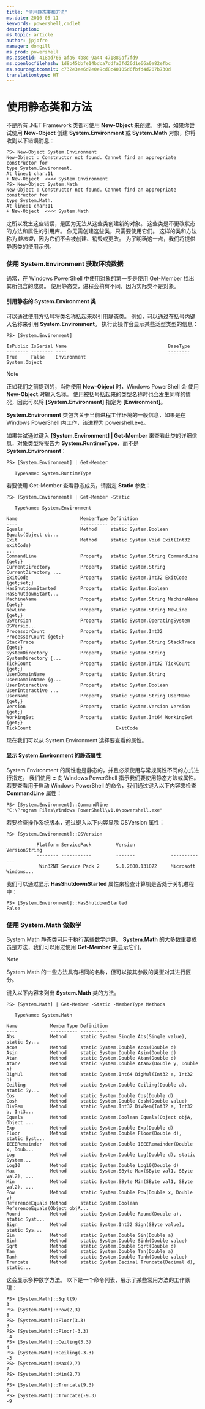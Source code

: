 ```yaml
---
title: "使用静态类和方法"
ms.date: 2016-05-11
keywords: powershell,cmdlet
description: 
ms.topic: article
author: jpjofre
manager: dongill
ms.prod: powershell
ms.assetid: 418ad766-afa6-4b8c-9a44-471889af7fd9
ms.openlocfilehash: 1d8b45bbfe14bdca7ddfa3fd26d1e66a0a82efbc
ms.sourcegitcommit: c732e3ee6d2e0e9cd8c40105d6fbfd4d207b730d
translationtype: HT
---
```

# <a name="using-static-classes-and-methods"></a>使用静态类和方法
不是所有 .NET Framework 类都可使用 **New-Object** 来创建。 例如，如果你尝试使用 **New-Object** 创建 **System.Environment** 或 **System.Math** 对象，你将收到以下错误消息：

```
PS> New-Object System.Environment
New-Object : Constructor not found. Cannot find an appropriate constructor for
type System.Environment.
At line:1 char:11
+ New-Object  <<<< System.Environment
PS> New-Object System.Math
New-Object : Constructor not found. Cannot find an appropriate constructor for
type System.Math.
At line:1 char:11
+ New-Object  <<<< System.Math
```

之所以发生这些错误，是因为无法从这些类创建新的对象。 这些类是不更改状态的方法和属性的引用库。 你无需创建这些类，只需要使用它们。 这样的类和方法称为*静态类*，因为它们不会被创建、销毁或更改。 为了明确这一点，我们将提供静态类的使用示例。

### <a name="getting-environment-data-with-systemenvironment"></a>使用 System.Environment 获取环境数据
通常，在 Windows PowerShell 中使用对象的第一步是使用 Get-Member 找出其所包含的成员。 使用静态类，进程会稍有不同，因为实际类不是对象。

#### <a name="referring-to-the-static-systemenvironment-class"></a>引用静态的 System.Environment 类
可以通过使用方括号将类名称括起来以引用静态类。 例如，可以通过在括号内键入名称来引用 **System.Environment**。 执行此操作会显示某些泛型类型的信息：

```
PS> [System.Environment]

IsPublic IsSerial Name                                     BaseType
-------- -------- ----                                     --------
True     False    Environment                              System.Object
```

> [!NOTE]
> 正如我们之前提到的，当你使用 **New-Object** 时，Windows PowerShell 会 使用 **New-Object**.时输入名称。 使用被括号括起来的类型名称时也会发生同样的情况，因此可以将 **\[System.Environment]** 指定为 **\[Environment]**。

**System.Environment** 类包含关于当前进程工作环境的一般信息，如果是在 Windows PowerShell 内工作，该进程为 powershell.exe。

如果尝试通过键入 **\[System.Environment] | Get-Member** 来查看此类的详细信息，对象类型将报告为 **System.RuntimeType**，而不是 **System.Environment**：

```
PS> [System.Environment] | Get-Member

   TypeName: System.RuntimeType
```

若要使用 Get-Member 查看静态成员，请指定 **Static** 参数：

```
PS> [System.Environment] | Get-Member -Static

   TypeName: System.Environment

Name                       MemberType Definition
----                       ---------- ----------
Equals                     Method     static System.Boolean Equals(Object ob...
Exit                       Method     static System.Void Exit(Int32 exitCode)
...
CommandLine                Property   static System.String CommandLine {get;}
CurrentDirectory           Property   static System.String CurrentDirectory ...
ExitCode                   Property   static System.Int32 ExitCode {get;set;}
HasShutdownStarted         Property   static System.Boolean HasShutdownStart...
MachineName                Property   static System.String MachineName {get;}
NewLine                    Property   static System.String NewLine {get;}
OSVersion                  Property   static System.OperatingSystem OSVersio...
ProcessorCount             Property   static System.Int32 ProcessorCount {get;}
StackTrace                 Property   static System.String StackTrace {get;}
SystemDirectory            Property   static System.String SystemDirectory {...
TickCount                  Property   static System.Int32 TickCount {get;}
UserDomainName             Property   static System.String UserDomainName {g...
UserInteractive            Property   static System.Boolean UserInteractive ...
UserName                   Property   static System.String UserName {get;}
Version                    Property   static System.Version Version {get;}
WorkingSet                 Property   static System.Int64 WorkingSet {get;}
TickCount                               ExitCode
```

现在我们可以从 System.Environment 选择要查看的属性。

#### <a name="displaying-static-properties-of-systemenvironment"></a>显示 System.Environment 的静态属性
System.Environment 的属性也是静态的，并且必须使用与常规属性不同的方式进行指定。 我们使用 **::** 向 Windows PowerShell 指示我们要使用静态方法或属性。 若要查看用于启动 Windows PowerShell 的命令，我们通过键入以下内容来检查 **CommandLine** 属性：

```
PS> [System.Environment]::Commandline
"C:\Program Files\Windows PowerShell\v1.0\powershell.exe"
```

若要检查操作系统版本，通过键入以下内容显示 OSVersion 属性：

```
PS> [System.Environment]::OSVersion

           Platform ServicePack         Version             VersionString
           -------- -----------         -------             -------------
            Win32NT Service Pack 2      5.1.2600.131072     Microsoft Windows...
```

我们可以通过显示 **HasShutdownStarted** 属性来检查计算机是否处于关机进程中：

```
PS> [System.Environment]::HasShutdownStarted
False
```

### <a name="doing-math-with-systemmath"></a>使用 System.Math 做数学
System.Math 静态类可用于执行某些数学运算。 **System.Math** 的大多数重要成员是方法，我们可以用过使用 **Get-Member** 来显示它们。

> [!NOTE]
> System.Math 的一些方法具有相同的名称，但可以按其参数的类型对其进行区分。

键入以下内容来列出 **System.Math** 类的方法。

```
PS> [System.Math] | Get-Member -Static -MemberType Methods

   TypeName: System.Math

Name            MemberType Definition
----            ---------- ----------
Abs             Method     static System.Single Abs(Single value), static Sy...
Acos            Method     static System.Double Acos(Double d)
Asin            Method     static System.Double Asin(Double d)
Atan            Method     static System.Double Atan(Double d)
Atan2           Method     static System.Double Atan2(Double y, Double x)
BigMul          Method     static System.Int64 BigMul(Int32 a, Int32 b)
Ceiling         Method     static System.Double Ceiling(Double a), static Sy...
Cos             Method     static System.Double Cos(Double d)
Cosh            Method     static System.Double Cosh(Double value)
DivRem          Method     static System.Int32 DivRem(Int32 a, Int32 b, Int3...
Equals          Method     static System.Boolean Equals(Object objA, Object ...
Exp             Method     static System.Double Exp(Double d)
Floor           Method     static System.Double Floor(Double d), static Syst...
IEEERemainder   Method     static System.Double IEEERemainder(Double x, Doub...
Log             Method     static System.Double Log(Double d), static System...
Log10           Method     static System.Double Log10(Double d)
Max             Method     static System.SByte Max(SByte val1, SByte val2), ...
Min             Method     static System.SByte Min(SByte val1, SByte val2), ...
Pow             Method     static System.Double Pow(Double x, Double y)
ReferenceEquals Method     static System.Boolean ReferenceEquals(Object objA...
Round           Method     static System.Double Round(Double a), static Syst...
Sign            Method     static System.Int32 Sign(SByte value), static Sys...
Sin             Method     static System.Double Sin(Double a)
Sinh            Method     static System.Double Sinh(Double value)
Sqrt            Method     static System.Double Sqrt(Double d)
Tan             Method     static System.Double Tan(Double a)
Tanh            Method     static System.Double Tanh(Double value)
Truncate        Method     static System.Decimal Truncate(Decimal d), static...
```

这会显示多种数学方法。 以下是一个命令列表，展示了某些常用方法的工作原理：

```
PS> [System.Math]::Sqrt(9)
3
PS> [System.Math]::Pow(2,3)
8
PS> [System.Math]::Floor(3.3)
3
PS> [System.Math]::Floor(-3.3)
-4
PS> [System.Math]::Ceiling(3.3)
4
PS> [System.Math]::Ceiling(-3.3)
-3
PS> [System.Math]::Max(2,7)
7
PS> [System.Math]::Min(2,7)
2
PS> [System.Math]::Truncate(9.3)
9
PS> [System.Math]::Truncate(-9.3)
-9
```

